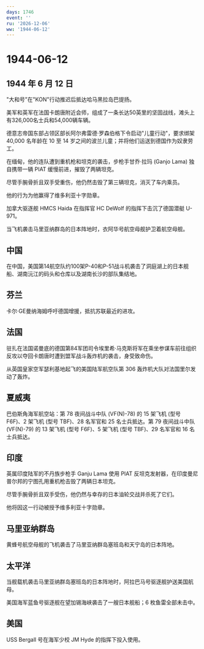 ```yaml
---
days: 1746
event: ''
ru: '2026-12-06'
ww: '1944-06-12'
---
```


# 1944-06-12

## 1944 年 6 月 12 日

"大和号"在"KON"行动推迟后抵达哈马黑拉岛巴提扬。

美军和英军在法国卡朗唐附近会师，组成了一条长达50英里的坚固战线，滩头上有326,000名士兵和54,000辆车辆。

德意志帝国东部占领区部长阿尔弗雷德·罗森伯格下令启动"儿童行动"，要求绑架
40,000 名年龄在 10 至 14
岁之间的波兰儿童；并将他们运送到德国作为奴隶劳工。

在缅甸，他的连队遭到重机枪和坦克的袭击，步枪手甘乔·拉玛 (Ganjo Lama)
独自携带一辆 PIAT 缓慢前进，摧毁了两辆坦克。

尽管手腕骨折且双手受重伤，他仍然击毁了第三辆坦克，消灭了车内乘员。

他的行为为他赢得了维多利亚十字勋章。

加拿大驱逐舰 HMCS Haida 在指挥官 HC DeWolf 的指挥下击沉了德国潜艇
U-971。

当飞机袭击马里亚纳群岛的日本阵地时，衣阿华号航空母舰护卫着航空母舰。

## 中国

在中国，美国第14航空队约100架P-40和P-51战斗机袭击了洞庭湖上的日本舰船、湖南沅江的码头和仓库以及湖南长沙的部队集结地。

## 芬兰

卡尔·GE曼纳海姆呼吁德国增援，抵抗苏联最近的进攻。

## 法国

驻扎在法国诺曼底的德国第84军团司令埃里希·马克斯将军在乘坐参谋车前往组织反攻以夺回卡朗唐时遭到盟军战斗轰炸机的袭击，身受致命伤。

从英国皇家空军瑟利基地起飞的美国陆军航空队第 306
轰炸机大队对法国里尔发动了轰炸。

## 夏威夷

巴伯斯角海军航空站：第 78 夜间战斗中队 (VF(N)-78) 的 15 架飞机 (型号
F6F)、2 架飞机 (型号 TBF)、28 名军官和 25 名士兵抵达。第 79 夜间战斗中队
(VF(N)-79) 的 13 架飞机 (型号 F6F)、5 架飞机 (型号 TBF)、29 名军官和 16
名士兵抵达。

## 印度

英属印度陆军的不丹族步枪手 Ganju Lama 使用 PIAT
反坦克发射器，在印度曼尼普尔邦的宁图孔用重机枪击毁了两辆日本坦克。

尽管手腕骨折且双手受伤，他仍然与幸存的日本油轮交战并杀死了它们。

他将因这一行动被授予维多利亚十字勋章。

## 马里亚纳群岛

黄蜂号航空母舰的飞机袭击了马里亚纳群岛塞班岛和天宁岛的日本阵地。

## 太平洋

当舰载机袭击马里亚纳群岛塞班岛的日本阵地时，阿拉巴马号驱逐舰护送美国航母。

美国海军蓝鱼号驱逐舰在望加锡海峡袭击了一艘日本舰船；6 枚鱼雷全部未击中。

## 美国

USS Bergall 号在海军少校 JM Hyde 的指挥下投入使用。